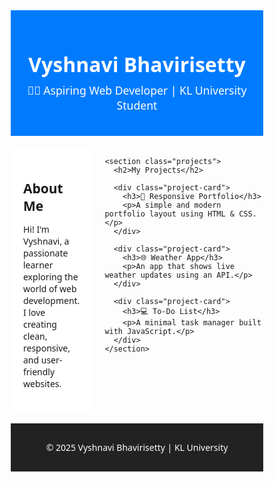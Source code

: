<!DOCTYPE html>
<html lang="en">
<head>
  <meta charset="UTF-8" />
  <meta name="viewport" content="width=device-width, initial-scale=1.0" />
  <title>My Portfolio - KL Student</title>
  <style>
    /* Global Styles */
    * {
      box-sizing: border-box;
      margin: 0;
      padding: 0;
      font-family: "Segoe UI", Tahoma, Geneva, Verdana, sans-serif;
    }

    body {
      line-height: 1.6;
      background-color: #f4f4f4;
      color: #333;
    }

    header, section, footer {
      padding: 20px;
      max-width: 1200px;
      margin: auto;
    }

    header {
      background: #007bff;
      color: #fff;
      text-align: center;
    }

    header h1 {
      font-size: 2rem;
    }

    header p {
      font-size: 1.1rem;
      margin-top: 8px;
    }

    /* Layout Container */
    .container {
      display: flex;
      gap: 20px;
      margin-top: 20px;
    }

    /* About Section */
    .about {
      flex: 1;
      background: #fff;
      padding: 20px;
      border-radius: 8px;
    }

    /* Projects Section */
    .projects {
      flex: 2;
      background: #fff;
      padding: 20px;
      border-radius: 8px;
    }

    .projects h2 {
      margin-bottom: 10px;
    }

    .project-card {
      background: #e9ecef;
      padding: 15px;
      border-radius: 5px;
      margin-bottom: 10px;
    }

    footer {
      background: #222;
      color: #fff;
      text-align: center;
      padding: 15px;
      margin-top: 20px;
    }

    /* Responsive for smaller screens */
    @media (max-width: 768px) {
      .container {
        flex-direction: column;
      }

      header h1 {
        font-size: 1.6rem;
      }
    }
  </style>
</head>
<body>

  <header>
    <h1>Vyshnavi Bhavirisetty</h1>
    <p>👩‍💻 Aspiring Web Developer | KL University Student</p>
  </header>

  <div class="container">
    <section class="about">
      <h2>About Me</h2>
      <p>
        Hi! I'm Vyshnavi, a passionate learner exploring the world of web development.
        I love creating clean, responsive, and user-friendly websites.
      </p>
    </section>

    <section class="projects">
      <h2>My Projects</h2>

      <div class="project-card">
        <h3>📱 Responsive Portfolio</h3>
        <p>A simple and modern portfolio layout using HTML & CSS.</p>
      </div>

      <div class="project-card">
        <h3>🌐 Weather App</h3>
        <p>An app that shows live weather updates using an API.</p>
      </div>

      <div class="project-card">
        <h3>💻 To-Do List</h3>
        <p>A minimal task manager built with JavaScript.</p>
      </div>
    </section>
  </div>

  <footer>
    <p>© 2025 Vyshnavi Bhavirisetty | KL University</p>
  </footer>

</body>
</html>
